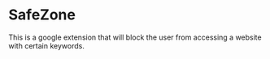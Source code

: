 # SafeZone
This is a google extension that will block the user from accessing a website with certain keywords.
